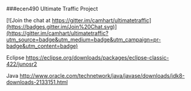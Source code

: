 ###ecen490 Ultimate Traffic Project

[![Join the chat at https://gitter.im/camhart/ultimatetraffic](https://badges.gitter.im/Join%20Chat.svg)](https://gitter.im/camhart/ultimatetraffic?utm_source=badge&utm_medium=badge&utm_campaign=pr-badge&utm_content=badge)

Eclipse
https://eclipse.org/downloads/packages/eclipse-classic-422/junosr2

Java
http://www.oracle.com/technetwork/java/javase/downloads/jdk8-downloads-2133151.html
